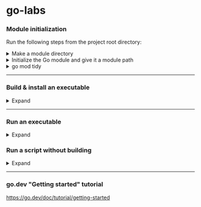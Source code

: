 # go-labs


### Module initialization

Run the following steps from the project root directory: 

<details>
<summary>Make a module directory</summary>

```shell
mkdir project_name
```

</details>


<details>
<summary>Initialize the Go module and give it a module path</summary>

```shell
go mod init module_path
```

The `go mod init` command creates a `go.mod` file to track your code's dependencies.
So far, the file includes only the name of your module and the Go version your code supports.
But as you add dependencies, the `go.mod` file will list the versions your code depends on.
This keeps builds reproducible and gives you direct control over which module versions to use.

If you publish a module, the module path must be a path from which your module can be downloaded by Go tools.

That would be your code's repository, e.g.: `github.com/squidmin/go-labs/example`

</details>


<details>
<summary>go mod tidy</summary>

```shell
go mod tidy
```

More info: https://go.dev/ref/mod#go-mod-tidy

</details>


---


### Build & install an executable

<details>
<summary>Expand</summary>

Run the following steps from the project root directory:

```shell
go build ./directory_name
```

```shell
export PATH=$PATH:$(echo $(go list -f '{{.Target}}'))
```

```shell
cd ./directory_name
go install
```

</details>


---


### Run an executable

<details>
<summary>Expand</summary>

```shell
executable_name -o --option -k=val --key=value
```

</details>


### Run a script without building

<details>
<summary>Expand</summary>

```shell
go run script_name.go
```

</details>


---


### go.dev "Getting started" tutorial

https://go.dev/doc/tutorial/getting-started
